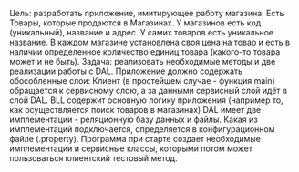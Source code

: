 Цель: разработать приложение, имитирующее работу магазина.
Есть Товары, которые продаются в Магазинах. У магазинов есть код (уникальный), название и адрес. 
У самих товаров есть уникальное название. 
В каждом магазине установлена своя цена на товар и есть в наличии определенное количество единиц товара (какого-то товара может и не быть).
Задача: реализовать необходимые методы и две реализации работы с DAL.
Приложение должно содержать обособленные слои:
Клиент (в простейшем случае - функция main) обращается к сервисному слою, а за данными сервисный слой идёт в слой DAL. 
BLL содержит основную логику приложения (например то, как осуществляется поиск товаров в магазинах)
DAL имеет две имплементации - реляционную базу данных и файлы. Какая из имплементаций подключается, определяется в конфигурационном файле (.property).
Программа при старте создает необходимые имплементации и сервисные классы, которыми потом может пользоваться клиентский тестовый метод.
